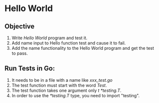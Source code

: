 # Hello World

## Objective

1. Write *Hello World* program and test it.
2. Add name input to Hello function test and cause it to fail.
3. Add the name functionality to the Hello World program and get the test to pass.


## Run Tests in Go:

1. It needs to be in a file with a name like *xxx_test.go*
2. The test function must start with the word *Test*.
3. The test function takes one argument only *t \*testing.T*.
4. In order to use the *\*testing.T* type, you need to import "testing". 
